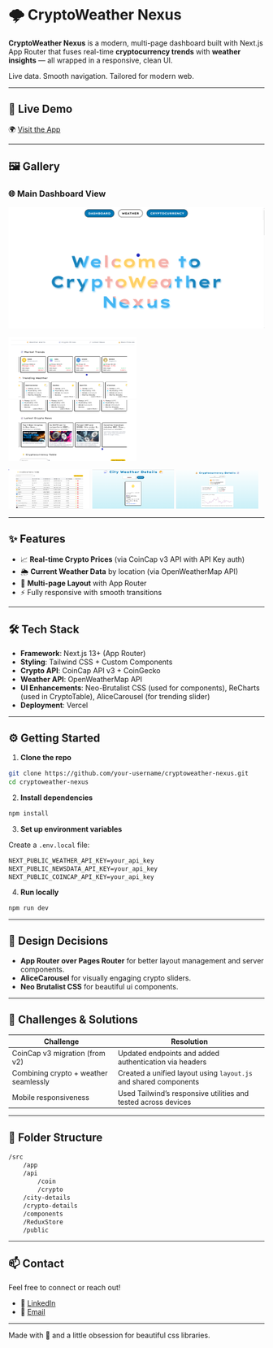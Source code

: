 # 🌩️ CryptoWeather Nexus

**CryptoWeather Nexus** is a modern, multi-page dashboard built with Next.js App Router that fuses real-time **cryptocurrency trends** with **weather insights** — all wrapped in a responsive, clean UI.

Live data. Smooth navigation. Tailored for modern web.

---

## 🚀 Live Demo

🌍 [Visit the App](https://crypto-weather-nexus-green.vercel.app/)

---

## 🖼️ Gallery

### 🌐 Main Dashboard View

![Main Dashboard](./pic1.png)
<p float="left">
  <img src="./pic2.png" width="50%" />
  <img src="./pic3.png" width="50%" />
</p>

<p float="left">
  <img src="./pic4.png" width="32%" />
  <img src="./pic5.png" width="32%" />
  <img src="./pic6.png" width="32%" />
</p>

---

## ✨ Features

- 📈 **Real-time Crypto Prices** (via CoinCap v3 API with API Key auth)
- 🌦️ **Current Weather Data** by location (via OpenWeatherMap API)
- 🧭 **Multi-page Layout** with App Router
- ⚡️ Fully responsive with smooth transitions

---

## 🛠 Tech Stack

- **Framework**: Next.js 13+ (App Router)
- **Styling**: Tailwind CSS + Custom Components
- **Crypto API**: CoinCap API v3 + CoinGecko
- **Weather API**: OpenWeatherMap API
- **UI Enhancements**: Neo-Brutalist CSS (used for components), ReCharts (used in CryptoTable), AliceCarousel (for trending slider)
- **Deployment**: Vercel

---

## ⚙️ Getting Started

1. **Clone the repo**

```bash
git clone https://github.com/your-username/cryptoweather-nexus.git
cd cryptoweather-nexus
```

2. **Install dependencies**

```bash
npm install
```

3. **Set up environment variables**

Create a `.env.local` file:

```
NEXT_PUBLIC_WEATHER_API_KEY=your_api_key
NEXT_PUBLIC_NEWSDATA_API_KEY=your_api_key
NEXT_PUBLIC_COINCAP_API_KEY=your_api_key
```

4. **Run locally**

```bash
npm run dev
```

---

## 🎨 Design Decisions

- **App Router over Pages Router** for better layout management and server components.
- **AliceCarousel** for visually engaging crypto sliders.
- **Neo Brutalist CSS** for beautiful ui components.

---

## 🧠 Challenges & Solutions

| Challenge                              | Resolution                                                              |
|---------------------------------------|-------------------------------------------------------------------------|
| CoinCap v3 migration (from v2)        | Updated endpoints and added authentication via headers                 |
| Combining crypto + weather seamlessly | Created a unified layout using `layout.js` and shared components       |
| Mobile responsiveness                 | Used Tailwind’s responsive utilities and tested across devices         |

---

## 📂 Folder Structure

```
/src
    /app
    /api
        /coin
        /crypto
    /city-details
    /crypto-details
    /components
    /ReduxStore
    /public
```

---

## 📫 Contact

Feel free to connect or reach out!

- 💼 [LinkedIn](https://linkedin.com/in/shambhavi0325)
- 📧 [Email](mailto:shamkashyap25@gmail.com)

---

Made with 💙 and a little obsession for beautiful css libraries.
